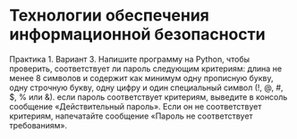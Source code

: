 # Технологии обеспечения информационной безопасности
Практика 1. Вариант 3. Напишите программу на Python, чтобы проверить, соответствует ли пароль следующим критериям:
длина не менее 8 символов и
содержит как минимум одну прописную букву, одну строчную букву, одну цифру и один специальный символ (!, @, #, $, % или &).
если пароль соответствует критериям, выведите в консоль сообщение «Действительный пароль». Если он не соответствует критериям, напечатайте сообщение «Пароль не соответствует требованиям».
